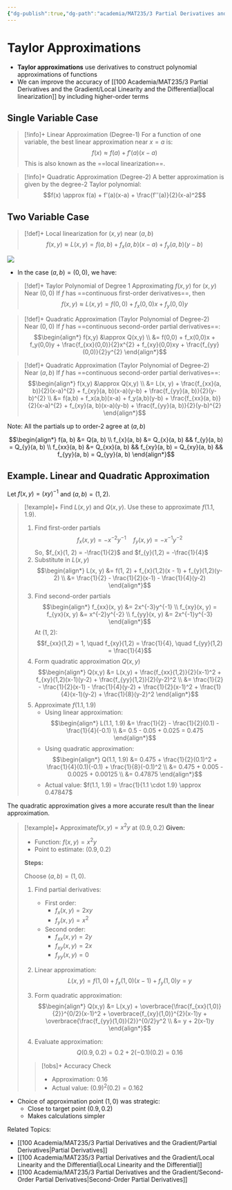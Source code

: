 ```yaml
---
{"dg-publish":true,"dg-path":"academia/MAT235/3 Partial Derivatives and the Gradient/Taylor Approximations.md","permalink":"/academia/mat-235/3-partial-derivatives-and-the-gradient/taylor-approximations/","tags":["lecture","math","note","university"],"created":"2024-11-11T22:38:24.027-05:00","updated":"2024-12-16T02:35:50.435-05:00"}
---
```



# Taylor Approximations

- **Taylor approximations** use derivatives to construct polynomial approximations of functions
- We can improve the accuracy of [[100 Academia/MAT235/3 Partial Derivatives and the Gradient/Local Linearity and the Differential\|local linearization]] by including higher-order terms

## Single Variable Case

> [!info]+ Linear Approximation (Degree-1)
> For a function of one variable, the best linear approximation near $x=a$ is:
> $$f(x) \approx f(a) + f'(a)(x-a)$$
> This is also known as the ==local linearization==.

> [!info]+ Quadratic Approximation (Degree-2)
> A better approximation is given by the degree-2 Taylor polynomial:
> $$f(x) \approx f(a) + f'(a)(x-a) + \frac{f''(a)}{2}(x-a)^2$$

## Two Variable Case

> [!def]+ Local linearization for $(x, y)$ near $(a, b)$
> $$f(x,y) \approx L(x,y) = f(a,b) + f_x(a,b)(x-a) + f_y(a,b)(y-b)$$

![](https://i.imgur.com/sbUBtwQ.png)

- In the case $(a, b) = (0, 0)$, we have:

> [!def]+ Taylor Polynomial of Degree 1 Approximating $f(x, y)$ for $(x, y)$ Near $(0, 0)$
> If $f$ has ==continuous first-order derivatives==, then
> $$f(x,y) \approx L(x,y) = f(0,0) + f_x(0,0)x + f_y(0,0)y$$

> [!def]+ Quadratic Approximation (Taylor Polynomial of Degree-2) Near $(0, 0)$
> If $f$ has ==continuous second-order partial derivatives==:
> $$\begin{align*} f(x,y) &\approx Q(x,y) \\ &= f(0,0) + f_x(0,0)x + f_y(0,0)y + \frac{f_{xx}(0,0)}{2}x^{2} + f_{xy}(0,0)xy + \frac{f_{yy}(0,0)}{2}y^{2} \end{align*}$$

> [!def]+ Quadratic Approximation (Taylor Polynomial of Degree-2) Near $(a, b)$
> If $f$ has ==continuous second-order partial derivatives==:
> $$\begin{align*} f(x,y) &\approx Q(x,y) \\ &= L(x, y) + \frac{f_{xx}(a, b)}{2}(x-a)^{2} + f_{xy}(a, b)(x-a)(y-b) + \frac{f_{yy}(a, b)}{2}(y-b)^{2} \\ &= f(a,b) + f_x(a,b)(x-a) + f_y(a,b)(y-b) + \frac{f_{xx}(a, b)}{2}(x-a)^{2} + f_{xy}(a, b)(x-a)(y-b) + \frac{f_{yy}(a, b)}{2}(y-b)^{2} \end{align*}$$

Note: All the partials up to order-2 agree at $(a, b)$

$$\begin{align*}
f(a, b) &= Q(a, b) \\
f_{x}(a, b) &= Q_{x}(a, b) && f_{y}(a, b) = Q_{y}(a, b) \\
f_{xx}(a, b) &= Q_{xx}(a, b) && f_{xy}(a, b) = Q_{xy}(a, b) && f_{yy}(a, b) = Q_{yy}(a, b)
\end{align*}$$

## Example. Linear and Quadratic Approximation

Let $f(x, y) = (xy)^{-1}$ and $(a, b) = (1, 2)$.

> [!example]+ Find $L(x, y)$ and $Q(x, y)$. Use these to approximate $f(1.1, 1.9)$.
> 1. Find first-order partials
>    $$f_{x}(x, y) = -x^{-2}y^{-1} \quad f_{y}(x, y) = -x^{-1}y^{-2}$$
>    So, $f_{x}(1, 2) = -\frac{1}{2}$ and $f_{y}(1,2) = -\frac{1}{4}$
> 2. Substitute in $L(x, y)$
>    $$\begin{align*}
>    L(x, y) &= f(1, 2) + f_{x}(1,2)(x - 1) + f_{y}(1,2)(y-2) \\
>    &= \frac{1}{2} - \frac{1}{2}(x-1) - \frac{1}{4}(y-2)
>    \end{align*}$$
> 3. Find second-order partials
>    $$\begin{align*}
>    f_{xx}(x, y) &= 2x^{-3}y^{-1} \\
>    f_{xy}(x, y) = f_{yx}(x, y) &= x^{-2}y^{-2} \\
>    f_{yy}(x, y) &= 2x^{-1}y^{-3}
>    \end{align*}$$
>    At $(1,2)$:
>    $$f_{xx}(1,2) = 1, \quad f_{xy}(1,2) = \frac{1}{4}, \quad f_{yy}(1,2) = \frac{1}{4}$$
> 4. Form quadratic approximation $Q(x,y)$
>    $$\begin{align*}
>    Q(x,y) &= L(x,y) + \frac{f_{xx}(1,2)}{2}(x-1)^2 + f_{xy}(1,2)(x-1)(y-2) + \frac{f_{yy}(1,2)}{2}(y-2)^2 \\
>    &= \frac{1}{2} - \frac{1}{2}(x-1) - \frac{1}{4}(y-2) + \frac{1}{2}(x-1)^2 + \frac{1}{4}(x-1)(y-2) + \frac{1}{8}(y-2)^2
>    \end{align*}$$
> 5. Approximate $f(1.1, 1.9)$
>     - Using linear approximation:
>      $$\begin{align*}
>      L(1.1, 1.9) &= \frac{1}{2} - \frac{1}{2}(0.1) - \frac{1}{4}(-0.1) \\
>      &= 0.5 - 0.05 + 0.025 = 0.475
>      \end{align*}$$
>     - Using quadratic approximation:
>      $$\begin{align*}
>      Q(1.1, 1.9) &= 0.475 + \frac{1}{2}(0.1)^2 + \frac{1}{4}(0.1)(-0.1) + \frac{1}{8}(-0.1)^2 \\
>      &= 0.475 + 0.005 - 0.0025 + 0.00125 \\
>      &= 0.47875
>      \end{align*}$$
>     - Actual value: $f(1.1, 1.9) = \frac{1}{1.1 \cdot 1.9} \approx 0.47847$
>
>
>

The quadratic approximation gives a more accurate result than the linear approximation.

> [!example]+ Approximate$f(x,y) = x^2y$ at $(0.9, 0.2)$
> **Given:**
> - Function: $f(x,y) = x^2y$
> - Point to estimate: $(0.9, 0.2)$
>
> **Steps:**
>
> Choose $(a,b) = (1,0)$.
> 1. Find partial derivatives:
>    - First order:
>      - $f_x(x,y) = 2xy$
>      - $f_y(x,y) = x^2$
>    - Second order:  
>      - $f_{xx}(x,y) = 2y$
>      - $f_{xy}(x,y) = 2x$
>      - $f_{yy}(x,y) = 0$
>
> 2. Linear approximation:
>    $$L(x,y) = f(1,0) + f_x(1,0)(x-1) + f_y(1,0)y = y$$
>
> 3. Form quadratic approximation:
>    $$\begin{align*}
>    Q(x,y) &= L(x,y) + \overbrace{\frac{f_{xx}(1,0)}{2}}^{0/2}(x-1)^2 + \overbrace{f_{xy}(1,0)}^{2}(x-1)y + \overbrace{\frac{f_{yy}(1,0)}{2}}^{0/2}y^2 \\
>    &= y + 2(x-1)y
>    \end{align*}$$
>
> 4. Evaluate approximation:
>    $$Q(0.9, 0.2) = 0.2 + 2(-0.1)(0.2) = 0.16$$
>
> > [!obs]+ Accuracy Check
> > - Approximation: 0.16
> > - Actual value: $(0.9)^2(0.2) = 0.162$

- Choice of approximation point $(1,0)$ was strategic:
    - Close to target point $(0.9, 0.2)$
    - Makes calculations simpler

Related Topics:

- [[100 Academia/MAT235/3 Partial Derivatives and the Gradient/Partial Derivatives\|Partial Derivatives]]
- [[100 Academia/MAT235/3 Partial Derivatives and the Gradient/Local Linearity and the Differential\|Local Linearity and the Differential]]
- [[100 Academia/MAT235/3 Partial Derivatives and the Gradient/Second-Order Partial Derivatives\|Second-Order Partial Derivatives]]
